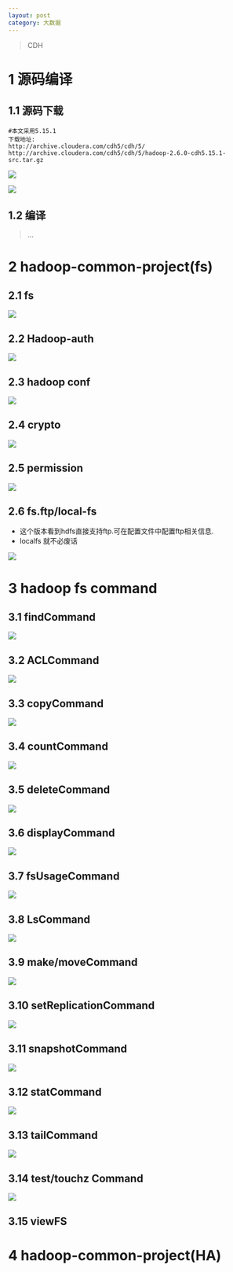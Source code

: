 ```yaml
---
layout: post
category: 大数据
---
```


>CDH
# 1 源码编译

## 1.1 源码下载
```
#本文采用5.15.1
下载地址:
http://archive.cloudera.com/cdh5/cdh/5/
http://archive.cloudera.com/cdh5/cdh/5/hadoop-2.6.0-cdh5.15.1-src.tar.gz
```

![](/assets/img//15717364634272.jpg)


![](/assets/img//15725153283575.jpg)
## 1.2 编译
> ...
# 2 hadoop-common-project(fs)
## 2.1 fs
![](/assets/img//15725152751074.jpg)
## 2.2 Hadoop-auth
![](/assets/img//15725279055494.jpg)
## 2.3 hadoop conf
![](/assets/img//15725279616143.jpg)
## 2.4 crypto
![](/assets/img//15725279874206.jpg)
## 2.5 permission
![](/assets/img//15725280665126.jpg)

## 2.6 fs.ftp/local-fs 

- 这个版本看到hdfs直接支持ftp.可在配置文件中配置ftp相关信息.
- localfs 就不必废话

![](/assets/img//15725153885611.jpg)

# 3 hadoop fs command
## 3.1 findCommand
![](/assets/img//15725281543769.jpg)
## 3.2 ACLCommand
![](/assets/img//15725281805894.jpg)
## 3.3 copyCommand
![](/assets/img//15725282121823.jpg)
## 3.4 countCommand
![](/assets/img//15725282397489.jpg)
## 3.5 deleteCommand
![](/assets/img//15725282658517.jpg)
## 3.6 displayCommand
![](/assets/img//15725282831203.jpg)
## 3.7 fsUsageCommand
![](/assets/img//15725283117862.jpg)
## 3.8 LsCommand
![](/assets/img//15725283487533.jpg)
## 3.9 make/moveCommand
![](/assets/img//15725283883754.jpg)
## 3.10 setReplicationCommand
![](/assets/img//15725284111098.jpg)
## 3.11 snapshotCommand
![](/assets/img//15725284466695.jpg)
## 3.12 statCommand
![](/assets/img//15725284813482.jpg)
## 3.13 tailCommand
![](/assets/img//15725284990121.jpg)
## 3.14 test/touchz Command
![](/assets/img//15725285359543.jpg)
## 3.15 viewFS
# 4 hadoop-common-project(HA)